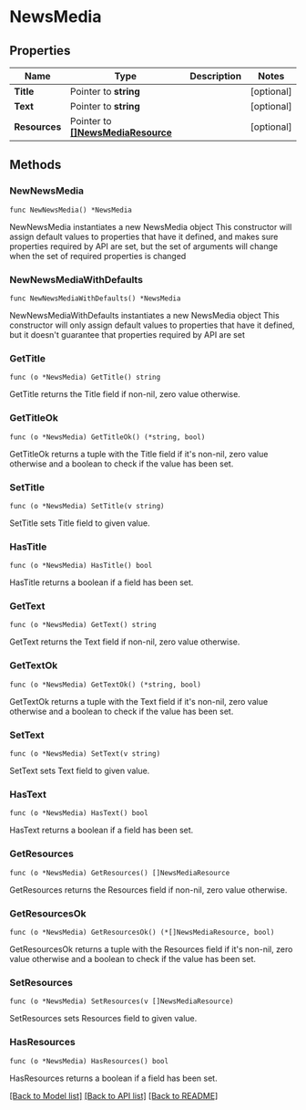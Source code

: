 # NewsMedia

## Properties

Name | Type | Description | Notes
------------ | ------------- | ------------- | -------------
**Title** | Pointer to **string** |  | [optional]
**Text** | Pointer to **string** |  | [optional]
**Resources** | Pointer to [**[]NewsMediaResource**](NewsMediaResource.md) |  | [optional]

## Methods

### NewNewsMedia

`func NewNewsMedia() *NewsMedia`

NewNewsMedia instantiates a new NewsMedia object
This constructor will assign default values to properties that have it defined,
and makes sure properties required by API are set, but the set of arguments
will change when the set of required properties is changed

### NewNewsMediaWithDefaults

`func NewNewsMediaWithDefaults() *NewsMedia`

NewNewsMediaWithDefaults instantiates a new NewsMedia object
This constructor will only assign default values to properties that have it defined,
but it doesn't guarantee that properties required by API are set

### GetTitle

`func (o *NewsMedia) GetTitle() string`

GetTitle returns the Title field if non-nil, zero value otherwise.

### GetTitleOk

`func (o *NewsMedia) GetTitleOk() (*string, bool)`

GetTitleOk returns a tuple with the Title field if it's non-nil, zero value otherwise
and a boolean to check if the value has been set.

### SetTitle

`func (o *NewsMedia) SetTitle(v string)`

SetTitle sets Title field to given value.

### HasTitle

`func (o *NewsMedia) HasTitle() bool`

HasTitle returns a boolean if a field has been set.

### GetText

`func (o *NewsMedia) GetText() string`

GetText returns the Text field if non-nil, zero value otherwise.

### GetTextOk

`func (o *NewsMedia) GetTextOk() (*string, bool)`

GetTextOk returns a tuple with the Text field if it's non-nil, zero value otherwise
and a boolean to check if the value has been set.

### SetText

`func (o *NewsMedia) SetText(v string)`

SetText sets Text field to given value.

### HasText

`func (o *NewsMedia) HasText() bool`

HasText returns a boolean if a field has been set.

### GetResources

`func (o *NewsMedia) GetResources() []NewsMediaResource`

GetResources returns the Resources field if non-nil, zero value otherwise.

### GetResourcesOk

`func (o *NewsMedia) GetResourcesOk() (*[]NewsMediaResource, bool)`

GetResourcesOk returns a tuple with the Resources field if it's non-nil, zero value otherwise
and a boolean to check if the value has been set.

### SetResources

`func (o *NewsMedia) SetResources(v []NewsMediaResource)`

SetResources sets Resources field to given value.

### HasResources

`func (o *NewsMedia) HasResources() bool`

HasResources returns a boolean if a field has been set.

[[Back to Model list]](../README.md#documentation-for-models) [[Back to API list]](../README.md#documentation-for-api-endpoints) [[Back to README]](../README.md)


